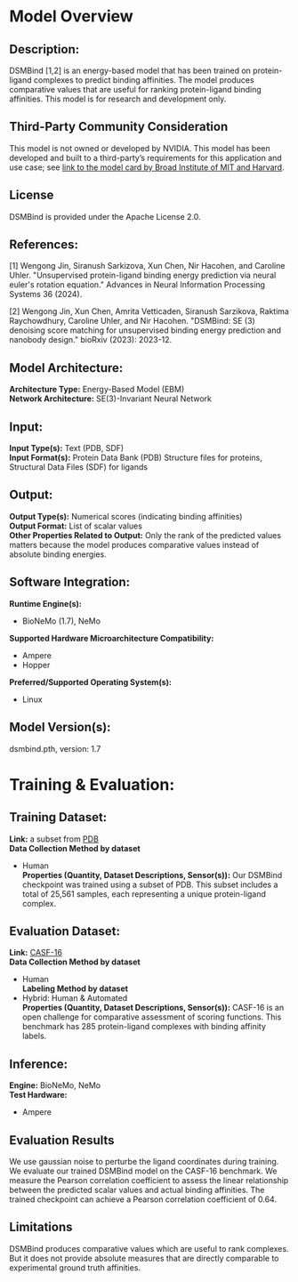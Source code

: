 # Model Overview

## Description:
DSMBind [1,2] is an energy-based model that has been trained on protein-ligand complexes to predict binding affinities. The model produces comparative values that are useful for ranking protein-ligand binding affinities. This model is for research and development only. <br>

## Third-Party Community Consideration
This model is not owned or developed by NVIDIA. This model has been developed and built to a third-party’s requirements for this application and use case; see [link to the model card by Broad Institute of MIT and Harvard](https://github.com/wengong-jin/DSMBind).

## License
DSMBind is provided under the Apache License 2.0.

## References:
[1] Wengong Jin, Siranush Sarkizova, Xun Chen, Nir Hacohen, and Caroline Uhler. "Unsupervised protein-ligand binding energy prediction via neural euler's rotation equation." Advances in Neural Information Processing Systems 36 (2024). <br>

[2] Wengong Jin, Xun Chen, Amrita Vetticaden, Siranush Sarzikova, Raktima Raychowdhury, Caroline Uhler, and Nir Hacohen. "DSMBind: SE (3) denoising score matching for unsupervised binding energy prediction and nanobody design." bioRxiv (2023): 2023-12. <br>

## Model Architecture:
**Architecture Type:** Energy-Based Model (EBM)  <br>
**Network Architecture:** SE(3)-Invariant Neural Network <br>

## Input:
**Input Type(s):** Text (PDB, SDF) <br>
**Input Format(s):** Protein Data Bank (PDB) Structure files for proteins, Structural Data Files (SDF) for ligands <br>

## Output:
**Output Type(s):** Numerical scores (indicating binding affinities) <br>
**Output Format:** List of scalar values <br>
**Other Properties Related to Output:** Only the rank of the predicted values matters because the model produces comparative values instead of absolute binding energies.<br>

## Software Integration:
**Runtime Engine(s):**
* BioNeMo (1.7), NeMo <br>

**Supported Hardware Microarchitecture Compatibility:** <br>
* Ampere <br>
* Hopper <br>

**Preferred/Supported Operating System(s):** <br>
* Linux <br>

## Model Version(s):
dsmbind.pth, version: 1.7

# Training & Evaluation:

## Training Dataset:
**Link:** a subset from [PDB](https://www.rcsb.org/)  <br>
**Data Collection Method by dataset** <br>
* Human <br>
**Properties (Quantity, Dataset Descriptions, Sensor(s)):** Our DSMBind checkpoint was trained using a subset of PDB. This subset includes a total of 25,561 samples, each representing a unique protein-ligand complex. <br>

## Evaluation Dataset:
**Link:** [CASF-16](http://www.pdbbind.org.cn/casf.php)  <br>
**Data Collection Method by dataset** <br>
* Human <br>
**Labeling Method by dataset** <br>
* Hybrid: Human & Automated <br>
**Properties (Quantity, Dataset Descriptions, Sensor(s)):** CASF-16 is an open challenge for comparative assessment of scoring functions. This benchmark has 285 protein-ligand complexes with binding affinity labels. <br>

## Inference:
**Engine:** BioNeMo, NeMo <br>
**Test Hardware:** <br>
* Ampere <br>

## Evaluation Results
We use gaussian noise to perturbe the ligand coordinates during training. We evaluate our trained DSMBind model on the CASF-16 benchmark. We measure the Pearson correlation coefficient to assess the linear relationship between the predicted scalar values and actual binding affinities. The trained checkpoint can achieve a Pearson correlation coefficient of 0.64.

## Limitations
DSMBind produces comparative values which are useful to rank complexes. But it does not provide absolute measures that are directly comparable to experimental ground truth affinities.
